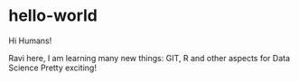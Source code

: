 # hello-world
Hi Humans!

Ravi here, I am learning many new things: GIT, R and other aspects for Data Science
Pretty exciting!
